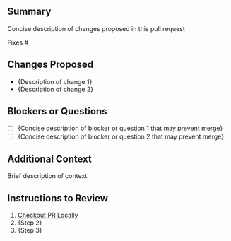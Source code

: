 ## Summary

Concise description of changes proposed in this pull request

Fixes #

## Changes Proposed

- {Description of change 1}
- {Description of change 2}

## Blockers or Questions

- [ ] {Concise description of blocker or question 1 that may prevent merge}
- [ ] {Concise description of blocker or question 2 that may prevent merge}

## Additional Context

Brief description of context

## Instructions to Review

1. [Checkout PR Locally](https://docs.github.com/en/github/collaborating-with-pull-requests/reviewing-changes-in-pull-requests/checking-out-pull-requests-locally)
1. {Step 2}
1. {Step 3}
